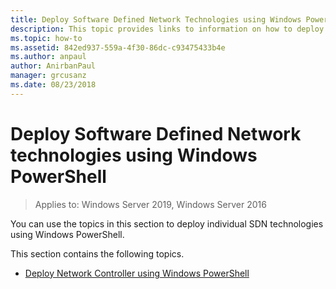 ```yaml
---
title: Deploy Software Defined Network Technologies using Windows PowerShell
description: This topic provides links to information on how to deploy individual SDN technologies using Windows PowerShell.
ms.topic: how-to
ms.assetid: 842ed937-559a-4f30-86dc-c93475433b4e
ms.author: anpaul
author: AnirbanPaul
manager: grcusanz
ms.date: 08/23/2018
---
```

# Deploy Software Defined Network technologies using Windows PowerShell

>Applies to: Windows Server 2019, Windows Server 2016

You can use the topics in this section to deploy individual SDN technologies using Windows PowerShell.

This section contains the following topics.

-   [Deploy Network Controller using Windows PowerShell](Deploy-Network-Controller-using-Windows-PowerShell.md)

